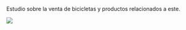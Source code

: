 Estudio sobre la venta de bicicletas y productos relacionados a este.

![]([https://unsplash.com/es/fotos/bicicleta-de-carretera-blanca-apoyada-en-una-pared-de-madera-verde-azulado-durante-el-dia-igKjieyjcko\](https://images.app.goo.gl/nZJpHYJTJHxeZiYo8)) 
 
